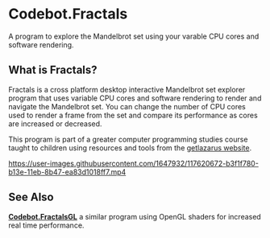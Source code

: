 # Codebot.Fractals
A program to explore the Mandelbrot set using your varable CPU cores and software rendering.

## What is Fractals?

Fractals is a cross platform desktop interactive Mandelbrot set explorer program that uses variable CPU cores and software rendering to render and navigate the Mandelbrot set. You can change the number of CPU cores used to render a frame from the set and compare its performance as cores are increased or decreased.

This program is part of a greater computer programming studies course taught to children using resources and tools from the [getlazarus website](https://www.getlazarus.org/learn/).

https://user-images.githubusercontent.com/1647932/117620672-b3f1f780-b13e-11eb-8b47-ea83d1018ff7.mp4

## See Also

[**Codebot.FractalsGL**](https://github.com/sysrpl/Codebot.FractalsGL/) a similar program using OpenGL shaders for increased real time performance.
